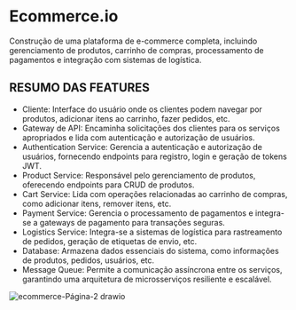 # Ecommerce.io
Construção de uma plataforma de e-commerce completa, incluindo gerenciamento de produtos, carrinho de compras, processamento de pagamentos e integração com sistemas de logística.

## RESUMO DAS FEATURES
- Cliente: Interface do usuário onde os clientes podem navegar por produtos, adicionar itens ao carrinho, fazer pedidos, etc.
- Gateway de API: Encaminha solicitações dos clientes para os serviços apropriados e lida com autenticação e autorização de usuários.
- Authentication Service: Gerencia a autenticação e autorização de usuários, fornecendo endpoints para registro, login e geração de tokens JWT.
- Product Service: Responsável pelo gerenciamento de produtos, oferecendo endpoints para CRUD de produtos.
- Cart Service: Lida com operações relacionadas ao carrinho de compras, como adicionar itens, remover itens, etc.
- Payment Service: Gerencia o processamento de pagamentos e integra-se a gateways de pagamento para transações seguras.
- Logistics Service: Integra-se a sistemas de logística para rastreamento de pedidos, geração de etiquetas de envio, etc.
- Database: Armazena dados essenciais do sistema, como informações de produtos, pedidos, usuários, etc.
- Message Queue: Permite a comunicação assíncrona entre os serviços, garantindo uma arquitetura de microsserviços resiliente e escalável.

![ecommerce-Página-2 drawio](https://github.com/Themosmy/Ecommerce.io/assets/167161443/414b9b19-da73-427d-956a-5464705b82e4)

